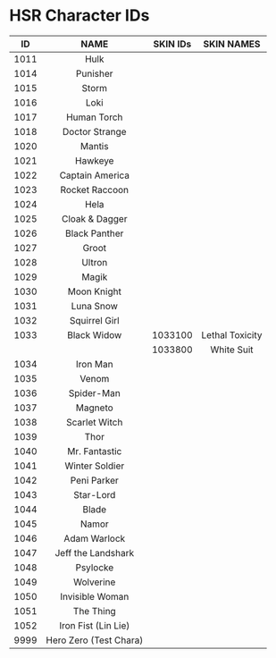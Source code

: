 # HSR Character IDs

|  ID  | NAME | SKIN IDs | SKIN NAMES
| :--: | :--: | :--: | :--: |
| 1011 | Hulk | | |
| 1014 | Punisher | | |
| 1015 | Storm | | |
| 1016 | Loki | | |
| 1017 | Human Torch | | |
| 1018 | Doctor Strange | | |
| 1020 | Mantis | | |
| 1021 | Hawkeye | | |
| 1022 | Captain America | | |
| 1023 | Rocket Raccoon | | |
| 1024 | Hela | | |
| 1025 | Cloak & Dagger | | |
| 1026 | Black Panther | | |
| 1027 | Groot | | |
| 1028 | Ultron | | |
| 1029 | Magik | | |
| 1030 | Moon Knight | | |
| 1031 | Luna Snow | | |
| 1032 | Squirrel Girl | | |
| 1033 | Black Widow | 1033100 | Lethal Toxicity |
| | | 1033800 | White Suit |
| 1034 | Iron Man | | |
| 1035 | Venom | | |
| 1036 | Spider-Man | | |
| 1037 | Magneto | | |
| 1038 | Scarlet Witch | | |
| 1039 | Thor | | |
| 1040 | Mr. Fantastic | | |
| 1041 | Winter Soldier | | |
| 1042 | Peni Parker | | |
| 1043 | Star-Lord | | |
| 1044 | Blade | | |
| 1045 | Namor | | |
| 1046 | Adam Warlock | | |
| 1047 | Jeff the Landshark | | |
| 1048 | Psylocke | | |
| 1049 | Wolverine | | |
| 1050 | Invisible Woman | | |
| 1051 | The Thing | | |
| 1052 | Iron Fist (Lin Lie) | | |
| 9999 | Hero Zero (Test Chara) | | |
